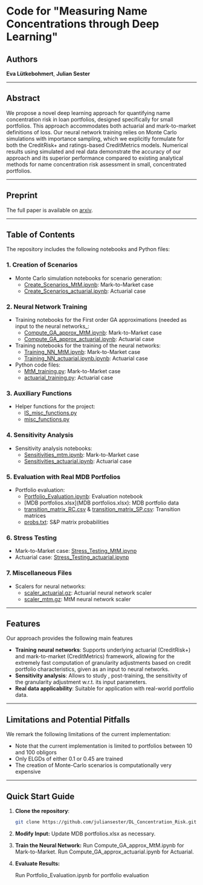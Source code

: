 # Code for "Measuring Name Concentrations through Deep Learning"

## Authors
**Eva Lütkebohmert**, **Julian Sester**

---

## Abstract
We propose a novel deep learning approach for quantifying name concentration risk in loan portfolios, designed specifically for small portfolios. This approach accommodates both actuarial and mark-to-market definitions of loss. Our neural network training relies on Monte Carlo simulations with importance sampling, which we explicitly formulate for both the CreditRisk+ and ratings-based CreditMetrics models. Numerical results using simulated and real data demonstrate the accuracy of our approach and its superior performance compared to existing analytical methods for name concentration risk assessment in small, concentrated portfolios.

---

## Preprint
The full paper is available on [arxiv](https://arxiv.org/abs/2403.16525).

---

## Table of Contents

The repository includes the following notebooks and Python files:

### 1. Creation of Scenarios
- Monte Carlo simulation notebooks for scenario generation:
  - [Create_Scenarios_MtM.ipynb](Create_Scenarios_MtM.ipynb): Mark-to-Market case
  - [Create_Scenarios_actuarial.ipynb](Create_Scenarios_actuarial.ipynb): Actuarial case

### 2. Neural Network Training
- Training notebooks for the First order GA approximations (needed as input to the neural networks_:
  - [Compute_GA_approx_MtM.ipynb](Compute_GA_approx_MtM.ipynb): Mark-to-Market case
  - [Compute_GA_approx_actuarial.ipynb](Compute_GA_approx_actuarial.ipynb): Actuarial case
- Training notebooks for the training of the neural networks:
  - [Training_NN_MtM.ipynb](Training_NN_MtM.ipynb): Mark-to-Market case
  - [Training_NN_actuarial.ipynb.ipynb](Training_NN_actuarial.ipynb): Actuarial case
- Python code files:
  - [MtM_training.py](MtM_training.py): Mark-to-Market case
  - [actuarial_training.py](actuarial_training.py): Actuarial case
 

### 3. Auxiliary Functions
- Helper functions for the project:
  - [IS_misc_functions.py](IS_misc_functions.py)
  - [misc_functions.py](misc_functions.py)

### 4. Sensitivity Analysis
- Sensitivity analysis notebooks:
  - [Sensitivities_mtm.ipynb](Sensitivities_mtm.ipynb): Mark-to-Market case
  - [Sensitivities_actuarial.ipynb](Sensitivities_actuarial.ipynb): Actuarial case

### 5. Evaluation with Real MDB Portfolios
- Portfolio evaluation:
  - [Portfolio_Evaluation.ipynb](Portfolio_Evaluation.ipynb): Evaluation notebook
  - [MDB portfolios.xlsx](MDB portfolios.xlsx): MDB portfolio data
  - [transition_matrix_RC.csv](transition_matrix_RC.csv) & [transition_matrix_SP.csv](transition_matrix_SP.csv): Transition matrices
  - [probs.txt](probs.txt): S&P matrix probabilities

### 6. Stress Testing
- Mark-to-Market case: [Stress_Testing_MtM.ipynp](Stress_Testing_MtM.ipynp)
- Actuarial case: [Stress_Testing_actuarial.ipynp](Stress_Testing_actuarial.ipynp)

### 7. Miscellaneous Files
- Scalers for neural networks:
  - [scaler_actuarial.gz](scaler_actuarial.gz): Actuarial neural network scaler
  - [scaler_mtm.gz](scaler_mtm.gz): MtM neural network scaler

---

## Features
Our approach provides the following main features
- **Training neural networks**: Supports underlying actuarial (CreditRisk+) and mark-to-market (CreditMetrics) framework, allowing for the extremely fast computation of granularity adjustments based on credit portfolio characteristics, given as an input to neural networks.
- **Sensitivity analysis**: Allows to study , post-training, the sensitivity of the granularity adjustment w.r.t. its input parameters.
- **Real data applicability**: Suitable for application with real-world portfolio data.

---

## Limitations and Potential Pitfalls
We remark the following limitations of the current implementation:

- Note that the current implementation is limited to portfolios between 10 and 100 obligors
- Only ELGDs of either 0.1 or 0.45 are trained
- The creation of Monte-Carlo scenarios is computationally very expensive

---

## Quick Start Guide

1. **Clone the repository**:
   ```bash
   git clone https://github.com/juliansester/DL_Concentration_Risk.git
   
2. **Modify Input:**
  Update MDB portfolios.xlsx as necessary.
3. **Train the Neural Network:**
    Run Compute_GA_approx_MtM.ipynb for Mark-to-Market.
    Run Compute_GA_approx_actuarial.ipynb for Actuarial.
4. **Evaluate Results:**

    Run Portfolio_Evaluation.ipynb for portfolio evaluation
